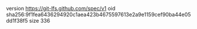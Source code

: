 version https://git-lfs.github.com/spec/v1
oid sha256:9f1fea6436294920c1aea423b4675597613e2a9e1159cef90ba44e05dd1f38f5
size 336
